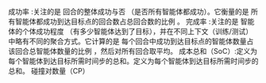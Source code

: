 
成功率 :关注的是 回合的整体成功与否 （是否所有智能体都成功）。它衡量的是 所有智能体都成功到达目标点的回合数占总回合数的比例 。
完成率 :关注的是 智能体的个体成功程度 （有多少智能体达到了目标），并在不同上下文（训练/测试）中略有不同的聚合方式。它计算的是 每个回合中成功到达目标点的智能体数量占该回合总智能体数量的比例 ，然后对所有回合取平均。
成本总和（SoC）:定义为每个智能体到达目标所需时间步的总和。定义为每个智能体到达目标所需时间步的总和。
碰撞对数量（CP）

